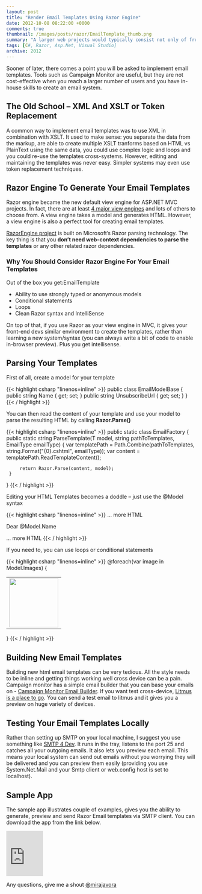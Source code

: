 ```yaml
---
layout: post
title: "Render Email Templates Using Razor Engine"
date: 2012-10-08 08:22:00 +0000
comments: true
thumbnail: /images/posts/razor/EmailTemplate_thumb.png
summary: "A larger web projects would typically consist not only of front end web project, but would include additional class libraries and offload some of the heavy processing work to service or console apps. The common problem is then how do you update the front-end and signal the site that some work has been completed."
tags: [C#, Razor, Asp.Net, Visual Studio]
archive: 2012
---
```


Sooner of later, there comes a point you will be asked to implement email templates. Tools such as Campaign Monitor are useful, but they are not cost-effective when you reach a larger number of users and you have in-house skills to create an email system.

The Old School – XML And XSLT or Token Replacement
-------------------

A common way to implement email templates was to use XML in combination with XSLT. It used to make sense: you separate the data from the markup, are able to create multiple XSLT tranforms based on HTML vs PlainText using the same data, you could use complex logic and loops and you could re-use the templates cross-systems. However, editing and maintaining the templates was never easy. Simpler systems may even use token replacement techniques.

Razor Engine To Generate Your Email Templates
-------------------

Razor engine became the new default view engine for ASP.NET MVC projects. In fact, there are at least [4 major view engines](http://stackoverflow.com/questions/1451319/asp-net-mvc-view-engine-comparison) and lots of others to choose from. A view engine takes a model and generates HTML. However, a view engine is also a perfect tool for creating email templates.

[RazorEngine project](http://razorengine.codeplex.com/) is built on Microsoft’s Razor parsing technology. The key thing is that you **don’t need web-context dependencies to parse the templates** or any other related razor dependencies.

### Why You Should Consider Razor Engine For Your Email Templates

Out of the box you get:EmailTemplate

- Ability to use strongly typed or anonymous models
- Conditional statements
- Loops 
- Clean Razor syntax and IntelliSense

On top of that, if you use Razor as your view engine in MVC, it gives your front-end devs similar environment to create the templates, rather than learning a new system/syntax (you can always write a bit of code to enable in-browser preview). Plus you get intellisense.

Parsing Your Templates
-------------------

First of all, create a model for your template

{{< highlight csharp "linenos=inline" >}}
public class EmailModelBase
{
    public string Name { get; set; }
    public string UnsubscribeUrl { get; set; }
}
{{< / highlight >}} 

You can then read the content of your template and use your model to parse the resulting HTML by calling **Razor.Parse()**

{{< highlight csharp "linenos=inline" >}}
public static class EmailFactory
{
     public static string ParseTemplate<T>(T model, string pathToTemplates, EmailType emailType)
     {
         var templatePath = Path.Combine(pathToTemplates, string.Format("{0}.cshtml", emailType));
         var content = templatePath.ReadTemplateContent();
 
         return Razor.Parse(content, model);
     }
}
{{< / highlight >}} 

Editing your HTML Templates becomes a doddle – just use the @Model syntax

{{< highlight csharp "linenos=inline" >}}
... more HTML
<p align="left" class="article-title">Dear @Model.Name</p>
... more HTML
{{< / highlight >}}  

If you need to, you can use loops or conditional statements

{{< highlight csharp "linenos=inline" >}}
@foreach(var image in Model.Images)
{
   <td class="w130" width="130" valign="top">
       <table class="w130" width="130" cellpadding="0" cellspacing="0" border="0">
           <tbody><tr>
                      <td class="w130" width="130"><img src="@image" editable="true" label="Image" class="w130" width="130" border="0"></td>
                  </tr>
           </tbody></table>
   </td> 
}
{{< / highlight >}} 

Building New Email Templates
-------------------

Building new html email templates can be very tedious. All the style needs to be inline and getting things working well cross device can be a pain. Campaign monitor has a simple email builder that you can base your emails on -  [Campaign Monitor Email Builder](https://templates.campaignmonitor.com/build/). If you want test cross-device, [Litmus is a place to go](http://litmus.com/). You can send a test email to litmus and it gives you a preview on huge variety of devices.

Testing Your Email Templates Locally
-------------------

Rather than setting up SMTP on your local machine, I suggest you use something like [SMTP 4 Dev](http://smtp4dev.codeplex.com/). It runs in the tray, listens to the port 25 and catches all your outgoing emails. It also lets you preview each email. This means your local system can send out emails without you worrying they will be delivered and you can preview them easily (providing you use System.Net.Mail and your Smtp client or web.config host is set to localhost).

Sample App
-------------------

The sample app illustrates couple of examples, gives you the ability to generate, preview and send Razor Email templates via SMTP client.  You can download the app from the link below.

<iframe height="120" src="https://skydrive.live.com/embed?cid=84E23A97F665C5F2&amp;resid=84E23A97F665C5F2%21240&amp;authkey=AAj4uKGWd7hLe08" frameborder="0" width="98" scrolling="no"></iframe>

Any questions, give me a shout [@mirajavora](http://twitter.com/mirajavora)